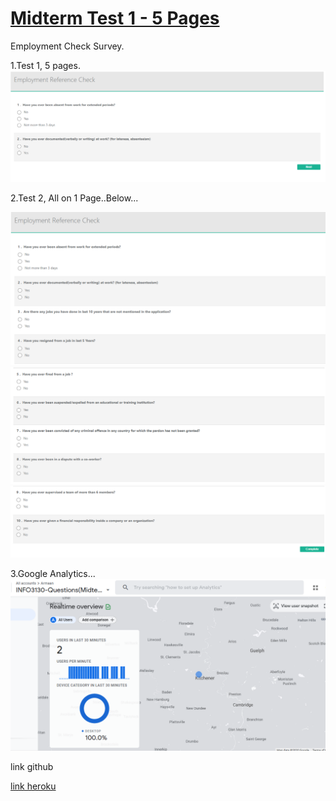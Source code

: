 # <a href="https://github.com/armaanrana6/Armaan-Midterm/blob/master/index.js" target="_blank">Midterm Test 1 - 5 Pages</a>


Employment Check Survey.

1.Test 1, 5 pages.
<img src = "S1.png">

2.Test 2, All on 1 Page..Below...

<img src = "S2.png">

<img src = "S3.png">

<img src = "S4.png">


3.Google Analytics...
<img src = "S5.png">

link github

<a href="https://armaanrana6.github.io/Armaan-Midterm/">

link heroku

<a href="https://screeningcheck-midterm-armaan.herokuapp.com/">

